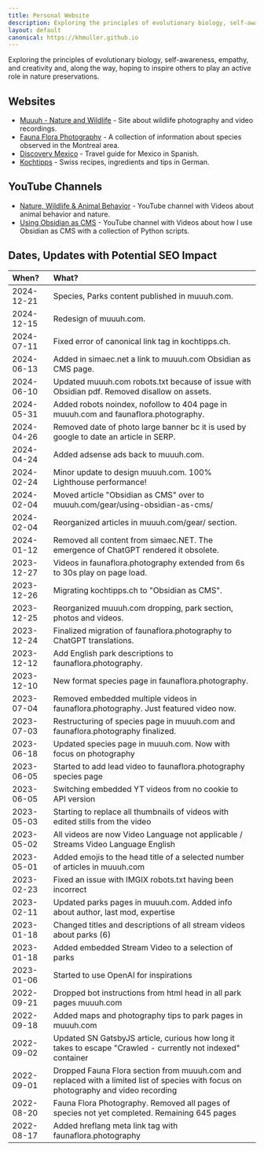 ```yaml
---
title: Personal Website
description: Exploring the principles of evolutionary biology, self-awareness, empathy, and creativity.
layout: default
canonical: https://khmuller.github.io
---
```


Exploring the principles of evolutionary biology, self-awareness, empathy, and creativity and, along the way, hoping to inspire others to play an active role in nature preservations.

## Websites

- [Muuuh - Nature and Wildlife](https://muuuh.com "Muuuh - Nature and Wildlife") - Site about wildlife photography and video recordings.
- [Fauna Flora Photography](https://faunaflora.photography "Fauna Flora Photography") - A collection of information about species observed in the Montreal area.
- [Discovery Mexico](https://www.discoverymexico.com.mx "Discovery Mexico") - Travel guide for Mexico in Spanish.
- [Kochtipps](https://www.kochtipps.ch "Kochtipps") - Swiss recipes, ingredients and tips in German.

## YouTube Channels

- [Nature, Wildlife & Animal Behavior](https://youtube.com/@Muuuh "Muuuh on YouTube") - YouTube channel with Videos about animal behavior and nature.
- [Using Obsidian as CMS](https://youtube.com/@UsingObsidianAsCMS "Using Obsidian as CMS on YouTube") - YouTube channel with Videos about how I use Obsidian as CMS with a collection of Python scripts.

## Dates, Updates with Potential SEO Impact

|When?|What?|
|:---|:---|
|2024-12-21|Species, Parks content published in muuuh.com.|
|2024-12-15|Redesign of muuuh.com.|
|2024-07-11|Fixed error of canonical link tag in kochtipps.ch.|
|2024-06-13|Added in simaec.net a link to muuuh.com Obsidian as CMS page.|
|2024-06-10|Updated muuuh.com robots.txt because of issue with Obsidian pdf. Removed disallow on assets.|
|2024-05-31|Added robots noindex, nofollow to 404 page in muuuh.com and faunaflora.photography.|
|2024-04-26|Removed date of photo large banner bc it is used by google to date an article in SERP.|
|2024-04-24|Added adsense ads back to muuuh.com.|
|2024-02-24|Minor update to design muuuh.com. 100% Lighthouse performance!|
|2024-02-04|Moved article "Obsidian as CMS" over to muuuh.com/gear/using-obsidian-as-cms/|
|2024-02-04|Reorganized articles in muuuh.com/gear/ section.|
|2024-01-12|Removed all content from simaec.NET. The emergence of ChatGPT rendered it obsolete.|
|2023-12-27|Videos in faunaflora.photography extended from 6s to 30s play on page load.|
|2023-12-26|Migrating kochtipps.ch to "Obsidian as CMS".|
|2023-12-25|Reorganized muuuh.com dropping, park section, photos and videos.|
|2023-12-24|Finalized migration of faunaflora.photography to ChatGPT translations.|
|2023-12-12|Add English park descriptions to faunaflora.photography.|
|2023-12-10|New format species page in faunaflora.photography.|
|2023-07-04|Removed embedded multiple videos in faunaflora.photography. Just featured video now.|
|2023-07-03|Restructuring of species page in muuuh.com and faunaflora.photography finalized.|
|2023-06-18|Updated species page in muuuh.com. Now with focus on photography|
|2023-06-05|Started to add lead video to faunaflora.photography species page|
|2023-06-05|Switching embedded YT videos from no cookie to API version|
|2023-05-03|Starting to replace all thumbnails of videos with edited stills from the video|
|2023-05-02|All videos are now Video Language not applicable / Streams Video Language English|
|2023-05-01|Added emojis to the head title of a selected number of articles in muuuh.com|
|2023-02-23|Fixed an issue with IMGIX robots.txt having been incorrect|
|2023-02-11|Updated parks pages in muuuh.com. Added info about author, last mod, expertise|
|2023-01-18|Changed titles and descriptions of all stream videos about parks (6)|
|2023-01-18|Added embedded Stream Video to a selection of parks|
|2023-01-06|Started to use OpenAI for inspirations|
|2022-09-21|Dropped bot instructions from html head in all park pages muuuh.com|
|2022-09-18|Added maps and photography tips to park pages in muuuh.com|
|2022-09-02|Updated SN GatsbyJS article, curious how long it takes to escape "Crawled - currently not indexed" container|
|2022-09-01|Dropped Fauna Flora section from muuuh.com and replaced with a limited list of species with focus on photography and video recording|
|2022-08-20|Fauna Flora Photography. Removed all pages of species not yet completed. Remaining 645 pages| 
|2022-08-17|Added hreflang meta link tag with faunaflora.photography|